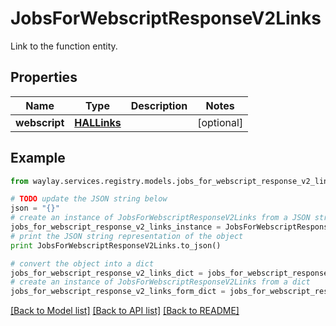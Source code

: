 # JobsForWebscriptResponseV2Links

Link to the function entity.

## Properties

Name | Type | Description | Notes
------------ | ------------- | ------------- | -------------
**webscript** | [**HALLinks**](HALLinks.md) |  | [optional] 

## Example

```python
from waylay.services.registry.models.jobs_for_webscript_response_v2_links import JobsForWebscriptResponseV2Links

# TODO update the JSON string below
json = "{}"
# create an instance of JobsForWebscriptResponseV2Links from a JSON string
jobs_for_webscript_response_v2_links_instance = JobsForWebscriptResponseV2Links.from_json(json)
# print the JSON string representation of the object
print JobsForWebscriptResponseV2Links.to_json()

# convert the object into a dict
jobs_for_webscript_response_v2_links_dict = jobs_for_webscript_response_v2_links_instance.to_dict()
# create an instance of JobsForWebscriptResponseV2Links from a dict
jobs_for_webscript_response_v2_links_form_dict = jobs_for_webscript_response_v2_links.from_dict(jobs_for_webscript_response_v2_links_dict)
```
[[Back to Model list]](../README.md#documentation-for-models) [[Back to API list]](../README.md#documentation-for-api-endpoints) [[Back to README]](../README.md)



